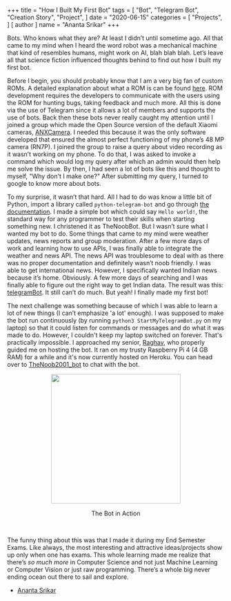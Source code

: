 +++
title = "How I Built My First Bot"
tags = [
    "Bot",
    "Telegram Bot",
    "Creation Story",
    "Project",
]
date = "2020-06-15"
categories = [
    "Projects",
]
[ author ]
  name = "Ananta Srikar"
+++

Bots. Who knows what they are? At least I didn’t until sometime ago. All that came to my mind when I heard the word robot was a mechanical machine that kind of resembles humans, might work on AI, blah blah blah. Let’s leave all that science fiction influenced thoughts behind to find out how I built my first bot.

Before I begin, you should probably know that I am a very big fan of custom ROMs. A detailed explanation about what a ROM is can be found [here](https://www.xda-developers.com/what-is-custom-rom-android/ "XDA Developers"). ROM development requires the developers to communicate with the users using the ROM for hunting bugs, taking feedback and much more. All this is done via the use of Telegram since it allows a lot of members and supports the use of bots. Back then these bots never really caught my attention until I joined a group which made the Open Source version of the default Xiaomi cameras, [ANXCamera](https://camera.aeonax.com/). I needed this because it was the only software developed that ensured the almost perfect functioning of my phone’s 48 MP camera (RN7P). I joined the group to raise a query about video recording as it wasn’t working on my phone. To do that, I was asked to invoke a command which would log my query after which an admin would then help me solve the issue. By then, I had seen a lot of bots like this and thought to myself, "Why don't I make one?" After submitting my query, I turned to google to know more about bots.

To my surprise, it wasn’t that hard. All I had to do was know a little bit of Python, import a library called `python-telegram-bot` and go through [the documentation](https://python-telegram-bot.readthedocs.io/en/stable/index.html). I made a simple bot which could say `Hello world!`, the standard way for any programmer to test their skills when starting something new. I christened it as TheNoobBot. But I wasn’t sure what I wanted my bot to do. Some things that came to my mind were weather updates, news reports and group moderation. After a few more days of work and learning how to use APIs, I was finally able to integrate the weather and news API. The news API was troublesome to deal with as there was no proper documentation and definitely wasn’t noob friendly. I was able to get international news. However, I specifically wanted Indian news because it’s home. Obviously. A few more days of searching and I was finally able to figure out the right way to get Indian data. The result was this: [telegramBot](https://github.com/AnantaSrikar/telegramBot). It still can’t do much. But yeah! I finally made my first bot!

The next challenge was something because of which I was able to learn a lot of new things (I can’t emphasize 'a lot' enough). I was supposed to make the bot run continuously (by running `python3 StartMyTelegramBot.py` on my laptop) so that it could listen for commands or messages and do what it was made to do. However, I couldn't keep my laptop switched on forever. That's practically impossible. I approached my senior, [Raghav](https://icecereal.github.io), who properly guided me on hosting the bot. It ran on my trusty Raspberry Pi 4 (4 GB RAM) for a while and it's now currently hosted on Heroku. You can head over to [TheNoob2001_bot](https://web.telegram.org/#/im?p=@TheNoob2001_bot) to chat with the bot.

<img src="/img/blog-images/how_I_built_my_first_bot/TelegramBot_Final.png" width="300vw;" style="max-width: 400px;" class="image-center">
<p style="text-align: center">The Bot in Action</p> <br>

The funny thing about this was that I made it during my End Semester Exams. Like always, the most interesting and attractive ideas/projects show up only when one has exams.
This whole learning made me realize that there’s *so much more* in Computer Science and not just Machine Learning or Computer Vision or just raw programming. There’s a whole big never ending ocean out there to sail and explore.
 
- [Ananta Srikar](http://anantasrikar.github.io/)

<style>
.image-center{
	display: block;
	margin-left: auto;
	margin-right: auto;
}
</style>